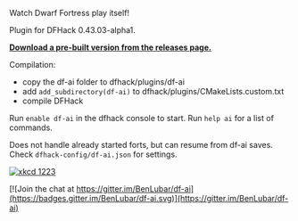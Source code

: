 Watch Dwarf Fortress play itself!

Plugin for DFHack 0.43.03-alpha1.

**[Download a pre-built version from the releases page.](https://github.com/BenLubar/df-ai/releases)**

Compilation:

- copy the df-ai folder to dfhack/plugins/df-ai
- add `add_subdirectory(df-ai)` to dfhack/plugins/CMakeLists.custom.txt
- compile DFHack

Run `enable df-ai` in the dfhack console to start. Run `help ai` for a list of commands.

Does not handle already started forts, but can resume from df-ai saves. Check `dfhack-config/df-ai.json` for settings.

[![xkcd 1223](http://imgs.xkcd.com/comics/dwarf_fortress.png "I may be the kind of person who wastes a year implementing a Turing-complete computer in Dwarf Fortress, but that makes you the kind of person who wastes ten more getting that computer to run Minecraft.")](http://xkcd.com/1223/)

[![Join the chat at https://gitter.im/BenLubar/df-ai](https://badges.gitter.im/BenLubar/df-ai.svg)](https://gitter.im/BenLubar/df-ai)
